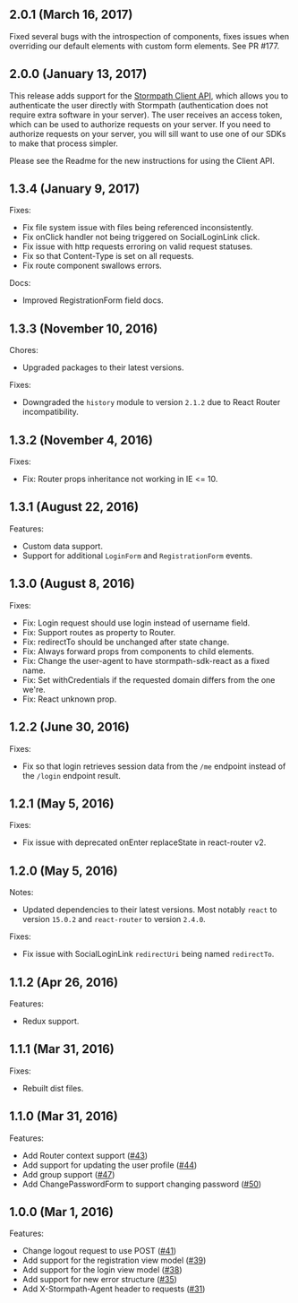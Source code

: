 ## 2.0.1 (March 16, 2017)

Fixed several bugs with the introspection of components, fixes issues when overriding
our default elements with custom form elements.  See PR #177.

## 2.0.0 (January 13, 2017)

This release adds support for the [Stormpath Client API][], which allows you to authenticate the user directly with Stormpath (authentication does not require extra software in your server).  The user receives an access token, which can be used to authorize requests on your server.  If you need to authorize requests on your server, you will sill want to use one of our SDKs to make that process simpler.

Please see the Readme for the new instructions for using the Client API.

## 1.3.4 (January 9, 2017)

Fixes:

  - Fix file system issue with files being referenced inconsistently.
  - Fix onClick handler not being triggered on SocialLoginLink click.
  - Fix issue with http requests erroring on valid request statuses.
  - Fix so that Content-Type is set on all requests.
  - Fix route component swallows errors.

Docs:

  - Improved RegistrationForm field docs.

## 1.3.3 (November 10, 2016)

Chores:

  - Upgraded packages to their latest versions.

Fixes:

  - Downgraded the `history` module to version `2.1.2` due to React Router incompatibility.

## 1.3.2 (November 4, 2016)

Fixes:

  - Fix: Router props inheritance not working in IE <= 10.

## 1.3.1 (August 22, 2016)

Features:

  - Custom data support.
  - Support for additional `LoginForm` and `RegistrationForm` events.

## 1.3.0 (August 8, 2016)

Fixes:

  - Fix: Login request should use login instead of username field.
  - Fix: Support routes as property to Router.
  - Fix: redirectTo should be unchanged after state change.
  - Fix: Always forward props from components to child elements.
  - Fix: Change the user-agent to have stormpath-sdk-react as a fixed name.
  - Fix: Set withCredentials if the requested domain differs from the one we're.
  - Fix: React unknown prop.

## 1.2.2 (June 30, 2016)

Fixes:

  - Fix so that login retrieves session data from the `/me` endpoint instead of the `/login` endpoint result.

## 1.2.1 (May 5, 2016)

Fixes:

  - Fix issue with deprecated onEnter replaceState in react-router v2.

## 1.2.0 (May 5, 2016)

Notes:

  - Updated dependencies to their latest versions. Most notably `react` to
  version `15.0.2` and `react-router` to version `2.4.0`.

Fixes:

  - Fix issue with SocialLoginLink `redirectUri` being named `redirectTo`.

## 1.1.2 (Apr 26, 2016)

Features:

  - Redux support.

## 1.1.1 (Mar 31, 2016)

Fixes:

  - Rebuilt dist files.

## 1.1.0 (Mar 31, 2016)

Features:

  - Add Router context support ([#43](https://github.com/stormpath/stormpath-sdk-react/pull/43))
  - Add support for updating the user profile ([#44](https://github.com/stormpath/stormpath-sdk-react/pull/44))
  - Add group support ([#47](https://github.com/stormpath/stormpath-sdk-react/pull/47))
  - Add ChangePasswordForm to support changing password ([#50](https://github.com/stormpath/stormpath-sdk-react/pull/50))

## 1.0.0 (Mar 1, 2016)

Features:

  - Change logout request to use POST ([#41](https://github.com/stormpath/stormpath-sdk-react/pull/41))
  - Add support for the registration view model ([#39](https://github.com/stormpath/stormpath-sdk-react/pull/39))
  - Add support for the login view model ([#38](https://github.com/stormpath/stormpath-sdk-react/pull/38))
  - Add support for new error structure ([#35](https://github.com/stormpath/stormpath-sdk-react/pull/35))
  - Add X-Stormpath-Agent header to requests ([#31](https://github.com/stormpath/stormpath-sdk-react/pull/31))

[Stormpath Client API]: https://docs.stormpath.com/client-api/product-guide/latest/index.html
